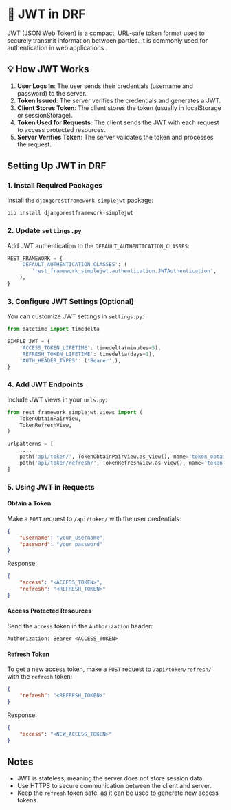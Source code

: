 # 📑 JWT in DRF

JWT (JSON Web Token) is a compact, URL-safe token format used to securely transmit information between parties. It is commonly used for authentication in web applications .

## 💡 How JWT Works
1. **User Logs In**: The user sends their credentials (username and password) to the server.
2. **Token Issued**: The server verifies the credentials and generates a JWT.
3. **Client Stores Token**: The client stores the token (usually in localStorage or sessionStorage).
4. **Token Used for Requests**: The client sends the JWT with each request to access protected resources.
5. **Server Verifies Token**: The server validates the token and processes the request.

## Setting Up JWT in DRF

### 1. Install Required Packages
Install the `djangorestframework-simplejwt` package:
```bash
pip install djangorestframework-simplejwt
```

### 2. Update `settings.py`
Add JWT authentication to the `DEFAULT_AUTHENTICATION_CLASSES`:
```python
REST_FRAMEWORK = {
    'DEFAULT_AUTHENTICATION_CLASSES': (
        'rest_framework_simplejwt.authentication.JWTAuthentication',
    ),
}
```

### 3. Configure JWT Settings (Optional)
You can customize JWT settings in `settings.py`:
```python
from datetime import timedelta

SIMPLE_JWT = {
    'ACCESS_TOKEN_LIFETIME': timedelta(minutes=5),
    'REFRESH_TOKEN_LIFETIME': timedelta(days=1),
    'AUTH_HEADER_TYPES': ('Bearer',),
}
```

### 4. Add JWT Endpoints
Include JWT views in your `urls.py`:
```python
from rest_framework_simplejwt.views import (
    TokenObtainPairView,
    TokenRefreshView,
)

urlpatterns = [
    ...,
    path('api/token/', TokenObtainPairView.as_view(), name='token_obtain_pair'),
    path('api/token/refresh/', TokenRefreshView.as_view(), name='token_refresh'),
]
```

### 5. Using JWT in Requests
#### Obtain a Token
Make a `POST` request to `/api/token/` with the user credentials:
```json
{
    "username": "your_username",
    "password": "your_password"
}
```
Response:
```json
{
    "access": "<ACCESS_TOKEN>",
    "refresh": "<REFRESH_TOKEN>"
}
```

#### Access Protected Resources
Send the `access` token in the `Authorization` header:
```
Authorization: Bearer <ACCESS_TOKEN>
```

#### Refresh Token
To get a new access token, make a `POST` request to `/api/token/refresh/` with the `refresh` token:
```json
{
    "refresh": "<REFRESH_TOKEN>"
}
```
Response:
```json
{
    "access": "<NEW_ACCESS_TOKEN>"
}
```

## Notes
- JWT is stateless, meaning the server does not store session data.
- Use HTTPS to secure communication between the client and server.
- Keep the `refresh` token safe, as it can be used to generate new access tokens.
